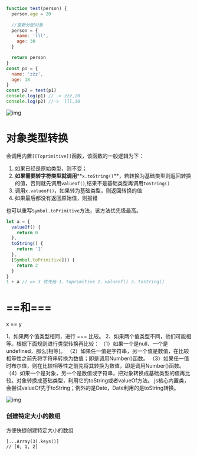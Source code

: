```js
function test(person) {
  person.age = 20
  
  //重新分配对象
  person = {
    name: 'lll',
    age: 30
  }

  return person
}
const p1 = {
  name: 'zzz',
  age: 18
}
const p2 = test(p1)
console.log(p1) // -> zzz,20 
console.log(p2) //->  lll,30
```

![img](https://user-gold-cdn.xitu.io/2018/11/14/16712ce155afef8c?imageslim)

# 对象类型转换

会调用内置`[[Toprimitive]]`函数，该函数的一般逻辑为下：

1. 如果已经是原始类型，则不变；
2. **如果需要转字符类型就调用****`x.toString()`**，若转换为基础类型则返回转换的值，否则就先调用`valueof()`,结果不是基础类型再调用`toString()`
3. 调用`x.valueof()`，如果转为基础类型，则返回转换的值
4. 如果最后都没有返回原始值，则报错

也可以重写`Symbol.toPrimitive`方法，该方法优先级最高。

```javascript
let a = {
  valueOf() {
    return 0
  },
  toString() {
    return '1'
  },
  [Symbol.toPrimitive]() {
    return 2
  }
}
1 + a // => 3 优先级 1、toprimitive 2、valueof() 3、tostring()
```



# ==和===

x == y

1、如果两个值类型相同，进行 === 比较。 
2、如果两个值类型不同，他们可能相等。根据下面规则进行类型转换再比较： 
（1）如果一个是null、一个是undefined，那么[相等]。 
（2）如果任一值是字符串，另一个值是数值，在比较相等性之前先将字符串转换为数值；即是调用Number()函数。 
（3）如果任一值时布尔值，则在比较相等性之前先将其转换为数值，即是调用Number()函数。 
（4）如果一个是对象，另一个是数值或字符串，把对象转换成基础类型的值再比较。对象转换成基础类型，利用它的toString或者valueOf方法。 js核心内置类，会尝试valueOf先于toString；例外的是Date，Date利用的是toString转换。

![img](https://user-gold-cdn.xitu.io/2018/12/19/167c4a2627fe55f1?imageslim)

### 创建特定大小的数组

方便快捷创建特定大小的数组

```
[...Array(3).keys()]
// [0, 1, 2]
```

